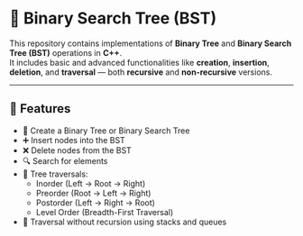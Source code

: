 # 🧠 Binary Search Tree (BST)

This repository contains implementations of **Binary Tree** and **Binary Search Tree (BST)** operations in **C++**.  
It includes basic and advanced functionalities like **creation**, **insertion**, **deletion**, and **traversal** — both **recursive** and **non-recursive** versions.

---

## 📘 Features

- 🌱 Create a Binary Tree or Binary Search Tree  
- ➕ Insert nodes into the BST  
- ❌ Delete nodes from the BST  
- 🔍 Search for elements  
- 🔁 Tree traversals:
  - Inorder (Left → Root → Right)
  - Preorder (Root → Left → Right)
  - Postorder (Left → Right → Root)
  - Level Order (Breadth-First Traversal)
- 🔄 Traversal without recursion using stacks and queues



